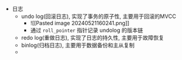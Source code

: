 - 日志
	- undo log(回滚日志), 实现了事务的原子性, 主要用于回滚的MVCC
		- ![[Pasted image 20240521160241.png]]
		- 通过 `roll_pointer` 指针记录 undolog 的版本链
	- redo log(重做日志), 实现了日志的持久性, 主要用于故障恢复
	- binlog(归档日志), 主要用于数据备份和主从复制
	- 